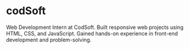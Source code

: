 # codSoft
Web Development Intern at CodSoft. Built responsive web projects using HTML, CSS, and JavaScript. Gained hands-on experience in front-end development and problem-solving.
